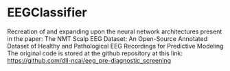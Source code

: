 # EEGClassifier
Recreation of and expanding upon the neural network architectures present in the paper: The NMT Scalp EEG Dataset: An Open-Source Annotated Dataset of Healthy and Pathological EEG Recordings for Predictive Modeling
The original code is stored at the github repository at this link: https://github.com/dll-ncai/eeg_pre-diagnostic_screening
